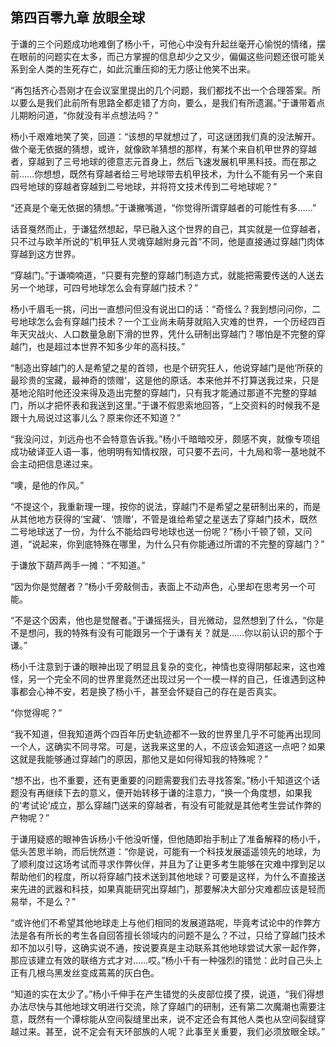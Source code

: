 ## 第四百零九章 放眼全球
于谦的三个问题成功地难倒了杨小千，可他心中没有升起丝毫开心愉悦的情绪，摆在眼前的问题实在太多，而己方掌握的信息却少之又少，偏偏这些问题还很可能关系到全人类的生死存亡，如此沉重压抑的无力感让他笑不出来。

“再包括齐心吾刚才在会议室里提出的几个问题，我们都找不出一个合理答案。所以要么是我们此前所有思路全都走错了方向，要么，是我们有所遗漏。”于谦带着点儿期盼问道，“你就没有半点想法吗？”

杨小千艰难地笑了笑，回道：“该想的早就想过了，可这谜团我们真的没法解开。做个毫无依据的猜想，或许，就像欧羊猜想的那样，有某个来自机甲世界的穿越者，穿越到了三号地球的德意志元首身上，然后飞速发展机甲黑科技。而在那之前……你想想，既然有穿越者给三号地球带去机甲技术，为什么不能有另一个来自四号地球的穿越者穿越到二号地球，并将符文技术传到二号地球呢？”

“还真是个毫无依据的猜想。”于谦撇嘴道，“你觉得所谓穿越者的可能性有多……”

话音戛然而止，于谦猛然想起，早已融入这个世界的自己，其实就是一位穿越者，只不过与欧羊所说的“机甲狂人灵魂穿越附身元首”不同，他是直接通过穿越门肉体穿越到这方世界。

“穿越门。”于谦喃喃道，“只要有完整的穿越门制造方式，就能把需要传送的人送去另一个地球，可四号地球怎么会有穿越门技术？”

杨小千眉毛一挑，问出一直想问但没有说出口的话：“奇怪么？我到想问问你，二号地球怎么会有穿越门技术？一个工业尚未萌芽就陷入灾难的世界，一个历经四百年天灾战火、人口数量急剧下滑的世界，凭什么研制出穿越门？哪怕是不完整的穿越门，也是超过本世界不知多少年的高科技。”

“制造出穿越门的人是希望之星的首领，也是个研究狂人，他说穿越门是他‘所获的最珍贵的宝藏，最神奇的馈赠’，这是他的原话。本来他并不打算送我过来，只是基地沦陷时他还没来得及造出完整的穿越门，只有我才能通过那道不完整的穿越门，所以才把怀表和我送到这里。”于谦不假思索地回答，“上交资料的时候我不是跟十九局说过这事儿么？原来你还不知道？”

“我没问过，刘远舟也不会特意告诉我。”杨小千暗暗咬牙，颇感不爽，就像专项组成功破译亚人语一事，他明明有知情权限，可只要不去问，十九局和零一基地就不会主动把信息递过来。

“噢，是他的作风。”

“不提这个，我重新理一理，按你的说法，穿越门不是希望之星研制出来的，而是从其他地方获得的‘宝藏’、‘馈赠’，不管是谁给希望之星送去了穿越门技术，既然二号地球送了一份，为什么不能给四号地球也送一份呢？”杨小千顿了顿，又问道，“说起来，你到底特殊在哪里，为什么只有你能通过所谓的不完整的穿越门？”

于谦放下葫芦两手一摊：“不知道。”

“因为你是觉醒者？”杨小千旁敲侧击，表面上不动声色，心里却在思考另一个可能。

“不是这个因素，他也是觉醒者。”于谦摇摇头，目光微动，显然想到了什么，“你是不是想问，我的特殊有没有可能跟另一个于谦有关？就是……你以前认识的那个于谦。”

杨小千注意到于谦的眼神出现了明显且复杂的变化，神情也变得阴郁起来，这也难怪，另一个完全不同的世界里竟然还出现过另一个一模一样的自己，任谁遇到这种事都会心神不安，若是换了杨小千，甚至会怀疑自己的存在是否真实。

“你觉得呢？”

“我不知道，但我知道两个四百年历史轨迹都不一致的世界里几乎不可能再出现同一个人，这确实不同寻常。可是，送我来这里的人，不应该会知道这一点吧？如果这就是我能够通过穿越门的原因，那他又是如何得知我的特殊呢？”

“想不出，也不重要，还有更重要的问题需要我们去寻找答案。”杨小千知道这个话题没有再继续下去的意义，便开始转移于谦的注意力，“换一个角度想，如果我的‘考试论’成立，那么穿越门送来的穿越者，有没有可能就是其他考生尝试作弊的产物呢？”

于谦用疑惑的眼神告诉杨小千他没听懂，但他随即抬手制止了准备解释的杨小千，低头苦思半晌，而后恍然道：“你是说，可能有一个科技发展遥遥领先的地球，为了顺利度过这场考试而寻求作弊伙伴，并且为了让更多考生能够在灾难中撑到足以帮助他们的程度，所以将穿越门技术送到其他地球？可要是这样，为什么不直接送来先进的武器和科技，如果真能研究出穿越门，那要解决大部分灾难都应该是轻而易举，不是么？”

“或许他们不希望其他地球走上与他们相同的发展道路呢，毕竟考试论中的作弊方法是各有所长的考生各自回答擅长领域内的问题不是么？不过，只给了穿越门技术却不加以引导，这确实说不通，按说要真是主动联系其他地球尝试大家一起作弊，那应该建立有效的联络方式才对……哎。”杨小千有一种强烈的错觉：此时自己头上正有几根乌黑发丝变成蔫蔫的灰白色。

“知道的实在太少了。”杨小千伸手在产生错觉的头皮部位摸了摸，说道，“我们得想办法尽快与其他地球文明进行交流，除了穿越门的研制，还有第二次魔潮也需要注意，既然有一个谭棕能从空间裂缝里出来，说不定还会有其他人类也从空间裂缝穿越过来。甚至，说不定会有天环部族的人呢？此事至关重要，我们必须放眼全球。”

